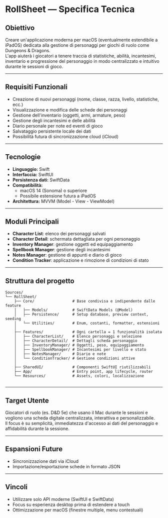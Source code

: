 
# RollSheet — Specifica Tecnica

## Obiettivo
Creare un'applicazione moderna per macOS (eventualmente estendibile a iPadOS) dedicata alla gestione di personaggi per giochi di ruolo come Dungeons & Dragons.  
L'app aiuterà i giocatori a tenere traccia di statistiche, abilità, incantesimi, inventario e progressione del personaggio in modo centralizzato e intuitivo durante le sessioni di gioco.

---

## Requisiti Funzionali
- Creazione di nuovi personaggi (nome, classe, razza, livello, statistiche, ecc.)
- Visualizzazione e modifica delle schede dei personaggi
- Gestione dell'inventario (oggetti, armi, armature, peso)
- Gestione degli incantesimi e delle abilità
- Diario personale per note ed eventi di gioco
- Salvataggio persistente locale dei dati
- Possibilità futura di sincronizzazione cloud (iCloud)

---

## Tecnologie
- **Linguaggio:** Swift
- **Interfaccia:** SwiftUI
- **Persistenza dati:** SwiftData
- **Compatibilità:** 
  - macOS 14 (Sonoma) o superiore
  - Possibile estensione futura a iPadOS
- **Architettura:** MVVM (Model - View - ViewModel)

---

## Moduli Principali
- **Character List**: elenco dei personaggi salvati
- **Character Detail**: schermata dettagliata per ogni personaggio
- **Inventory Manager**: gestione oggetti ed equipaggiamento
- **Spellbook Manager**: gestione degli incantesimi
- **Notes Manager**: gestione di appunti e diario di gioco
- **Condition Tracker**: applicazione e rimozione di condizioni di stato

---

## Struttura del progetto

```
Sources/
└── RollSheet/
    ├── Core/                 # Base condivisa e indipendente dalle feature
    │   ├── Models/           # SwiftData Models (@Model)
    │   ├── Persistence/      # Setup database, preview context, seeding
    │   └── Utilities/        # Enum, costanti, formatter, estensioni
    │
    ├── Features/             # Ogni cartella = 1 funzionalità isolata
    │   ├── CharacterList/    # Elenco personaggi e selezione
    │   ├── CharacterDetail/  # Dettagli scheda personaggio
    │   ├── InventoryManager/ # Oggetti, peso, equipaggiamento
    │   ├── SpellbookManager/ # Incantesimi per livello e stato
    │   ├── NotesManager/     # Diario e note
    │   └── ConditionTracker/ # Gestione condizioni attive
    │
    ├── SharedUI/             # Componenti SwiftUI riutilizzabili
    ├── App/                  # Entry point, app lifecycle, router
    └── Resources/            # Assets, colori, localizzazione
    
```

---

## Target Utente
Giocatori di ruolo (es. D&D 5e) che usano il Mac durante le sessioni e vogliono una scheda digitale centralizzata, interattiva e personalizzabile.  
Il focus è su semplicità, immediatezza d'accesso ai dati del personaggio e affidabilità durante la sessione.

---

## Espansioni Future
- Sincronizzazione dati via iCloud
- Importazione/esportazione schede in formato JSON

---

## Vincoli
- Utilizzare solo API moderne (SwiftUI e SwiftData)
- Focus su esperienza desktop prima di estendere a touch
- Ottimizzazione per macOS (finestre multiple, menu contestuali)
